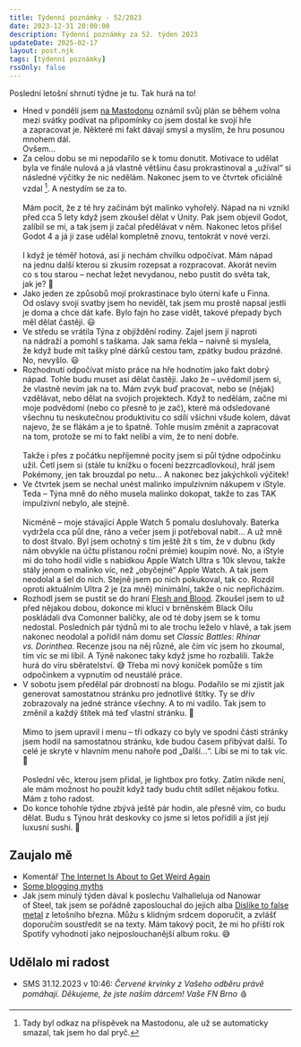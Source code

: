```yaml
---
title: Týdenní poznámky - 52/2023
date: 2023-12-31 20:00:00
description: Týdenní poznámky za 52. týden 2023
updateDate: 2025-02-17
layout: post.njk
tags: [týdenní poznámky]
rssOnly: false
---
```

Poslední letošní shrnutí týdne je tu. Tak hurá na to!

- Hned v pondělí jsem [na Mastodonu](https://mastodon.gamedev.place/@muzzug/111640624084763657) oznámil svůj plán se během volna mezi svátky podívat na připomínky co jsem dostal ke svojí hře a zapracovat je. Některé mi fakt dávají smysl a myslím, že hru posunou mnohem dál.<br>Ovšem…
- Za celou dobu se mi nepodařilo se k tomu donutit. Motivace to udělat byla ve finále nulová a já vlastně většinu času prokrastinoval a „užíval“ si následné výčitky že nic nedělám. Nakonec jsem to ve čtvrtek oficiálně vzdal [^1]. A nestydím se za to.<br><br>
Mám pocit, že z té hry začínám být malinko vyhořelý. Nápad na ni vznikl před cca 5 lety když jsem zkoušel dělat v Unity. Pak jsem objevil Godot, zalíbil se mi, a tak jsem ji začal předělávat v něm. Nakonec letos přišel Godot 4 a já ji zase udělal kompletně znovu, tentokrát v nové verzi.<br><br>
I když je téměř hotová, asi ji nechám chvilku odpočívat. Mám nápad na jednu další kterou si zkusím rozepsat a rozpracovat. Akorát nevím co s tou starou – nechat ležet nevydanou, nebo pustit do světa tak, jak je? 🤔
- Jako jeden ze způsobů mojí prokrastinace bylo úterní kafe u Finna. Od oslavy svojí svatby jsem ho neviděl, tak jsem mu prostě napsal jestli je doma a chce dát kafe. Bylo fajn ho zase vidět, takové přepady bych měl dělat častěji. 😃
- Ve středu se vrátila Týna z objíždění rodiny. Zajel jsem jí naproti na nádraží a pomohl s taškama. Jak sama řekla – naivně si myslela, že když bude mít tašky plné dárků cestou tam, zpátky budou prázdné. No, nevyšlo. 😃
- Rozhodnutí odpočívat místo práce na hře hodnotím jako fakt dobrý nápad. Tohle budu muset asi dělat častěji. Jako že – uvědomil jsem si, že vlastně nevím jak na to. Mám zvyk buď pracovat, nebo se (nějak) vzdělávat, nebo dělat na svojich projektech. Když to nedělám, začne mi moje podvědomí (nebo co přesně to je zač), které má odsledované všechnu tu neskutečnou produktivitu co sdílí všichni všude kolem, dávat najevo, že se flákám a je to špatně. Tohle musím změnit a zapracovat na tom, protože se mi to fakt nelíbí a vím, že to není dobře.<br><br>
Takže i přes z počátku nepříjemné pocity jsem si půl týdne odpočinku užil. Četl jsem si (stále tu knížku o focení bezzrcadlovkou), hrál jsem Pokémony, jen tak brouzdal po netu… A nakonec bez jakýchkoli výčitek!
- Ve čtvrtek jsem se nechal unést malinko impulzivním nákupem v iStyle. Teda – Týna mně do něho musela malinko dokopat, takže to zas TAK impulzivní nebylo, ale stejně.<br><br>
Nicméně – moje stávající Apple Watch 5 pomalu dosluhovaly. Baterka vydržela cca půl dne, ráno a večer jsem ji potřeboval nabít… A už mně to dost štvalo. Byl jsem ochotný s tím ještě žít s tím, že v dubnu (kdy nám obvykle na účtu přistanou roční prémie) koupím nové. No, a iStyle mi do toho hodil vidle s nabídkou Apple Watch Ultra s 10k slevou, takže stály jenom o malinko víc, než „obyčejné“ Apple Watch. A tak jsem neodolal a šel do nich. Stejně jsem po nich pokukoval, tak co. Rozdíl oproti aktuálním Ultra 2 je (za mně) minimální, takže o nic nepřicházím.
- Rozhodl jsem se pustit se do hraní [Flesh and Blood](https://fabtcg.com/). Zkoušel jsem to už před nějakou dobou, dokonce mi kluci v brněnském Black Oilu poskládali dva Comonner balíčky, ale od té doby jsem se k tomu nedostal. Posledních pár týdnů mi to ale trochu leželo v hlavě, a tak jsem nakonec neodolal a pořídil nám domu set *Classic Battles: Rhinar vs. Dorinthea*. Recenze jsou na něj různé, ale čím víc jsem ho zkoumal, tím víc se mi líbil. A Týně nakonec taky když jsme ho rozbalili. Takže hurá do víru sběratelství. 😅 Třeba mi nový koníček pomůže s tím odpočinkem a vypnutím od neustálé práce.
- V sobotu jsem předělal pár drobností na blogu. Podařilo se mi zjistit jak generovat samostatnou stránku pro jednotlivé štítky. Ty se dřív zobrazovaly na jedné stránce všechny. A to mi vadilo. Tak jsem to změnil a každý štítek má teď vlastní stránku. 🥳<br><br>
Mimo to jsem upravil i menu – tři odkazy co byly ve spodní části stránky jsem hodil na samostatnou stránku, kde budou časem přibývat další. To celé je skryté v hlavním menu nahoře pod „Další…“. Líbí se mi to tak víc. 🙂<br><br>
Poslední věc, kterou jsem přidal, je lightbox pro fotky. Zatím nikde není, ale mám možnost ho použít když tady budu chtít sdílet nějakou fotku. Mám z toho radost.
- Do konce tohohle týdne zbývá ještě pár hodin, ale přesně vím, co budu dělat. Budu s Týnou hrát deskovky co jsme si letos pořídili a jíst její luxusní sushi. 🙂

## Zaujalo mě 
- Komentář [The Internet Is About to Get Weird Again](https://www.rollingstone.com/culture/culture-commentary/internet-future-about-to-get-weird-1234938403/)
- [Some blogging myths](https://jvns.ca/blog/2023/06/05/some-blogging-myths/)
- Jak jsem minulý týden dával k poslechu Valhalleluja od Nanowar of Steel, tak jsem se pořádně zaposlouchal do jejich alba [Dislike to false metal](https://open.spotify.com/album/29UHZ8FbKbrh3MrIIujWFf?si=OISYK5QBRKaHFpM39iyseA) z letošního března. Můžu s klidným srdcem doporučit, a zvlášť doporučím soustředit se na texty. Mám takový pocit, že mi ho příští rok Spotify vyhodnotí jako nejposlouchanější album roku. 😅

## Udělalo mi radost
- SMS 31.12.2023 v 10:46: *Červené krvinky z Vašeho odběru právě pomáhají. Děkujeme, že jste naším dárcem! Vaše FN Brno* 🩸

[^1]: Tady byl odkaz na příspěvek na Mastodonu, ale už se automaticky smazal, tak jsem ho dal pryč.